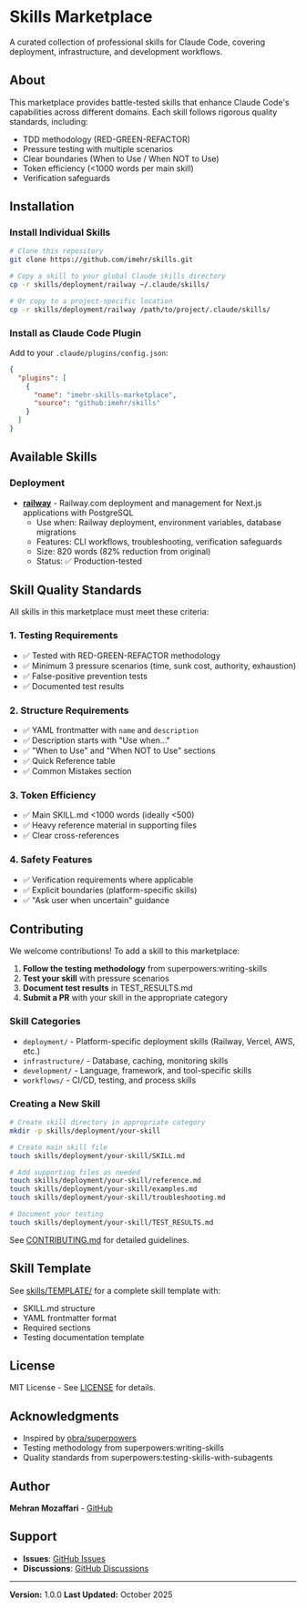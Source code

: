# Skills Marketplace

A curated collection of professional skills for Claude Code, covering deployment, infrastructure, and development workflows.

## About

This marketplace provides battle-tested skills that enhance Claude Code's capabilities across different domains. Each skill follows rigorous quality standards, including:

- TDD methodology (RED-GREEN-REFACTOR)
- Pressure testing with multiple scenarios
- Clear boundaries (When to Use / When NOT to Use)
- Token efficiency (<1000 words per main skill)
- Verification safeguards

## Installation

### Install Individual Skills

```bash
# Clone this repository
git clone https://github.com/imehr/skills.git

# Copy a skill to your global Claude skills directory
cp -r skills/deployment/railway ~/.claude/skills/

# Or copy to a project-specific location
cp -r skills/deployment/railway /path/to/project/.claude/skills/
```

### Install as Claude Code Plugin

Add to your `.claude/plugins/config.json`:

```json
{
  "plugins": [
    {
      "name": "imehr-skills-marketplace",
      "source": "github:imehr/skills"
    }
  ]
}
```

## Available Skills

### Deployment

- **[railway](skills/deployment/railway/)** - Railway.com deployment and management for Next.js applications with PostgreSQL
  - Use when: Railway deployment, environment variables, database migrations
  - Features: CLI workflows, troubleshooting, verification safeguards
  - Size: 820 words (82% reduction from original)
  - Status: ✅ Production-tested

## Skill Quality Standards

All skills in this marketplace must meet these criteria:

### 1. Testing Requirements
- ✅ Tested with RED-GREEN-REFACTOR methodology
- ✅ Minimum 3 pressure scenarios (time, sunk cost, authority, exhaustion)
- ✅ False-positive prevention tests
- ✅ Documented test results

### 2. Structure Requirements
- ✅ YAML frontmatter with `name` and `description`
- ✅ Description starts with "Use when..."
- ✅ "When to Use" and "When NOT to Use" sections
- ✅ Quick Reference table
- ✅ Common Mistakes section

### 3. Token Efficiency
- ✅ Main SKILL.md <1000 words (ideally <500)
- ✅ Heavy reference material in supporting files
- ✅ Clear cross-references

### 4. Safety Features
- ✅ Verification requirements where applicable
- ✅ Explicit boundaries (platform-specific skills)
- ✅ "Ask user when uncertain" guidance

## Contributing

We welcome contributions! To add a skill to this marketplace:

1. **Follow the testing methodology** from superpowers:writing-skills
2. **Test your skill** with pressure scenarios
3. **Document test results** in TEST_RESULTS.md
4. **Submit a PR** with your skill in the appropriate category

### Skill Categories

- `deployment/` - Platform-specific deployment skills (Railway, Vercel, AWS, etc.)
- `infrastructure/` - Database, caching, monitoring skills
- `development/` - Language, framework, and tool-specific skills
- `workflows/` - CI/CD, testing, and process skills

### Creating a New Skill

```bash
# Create skill directory in appropriate category
mkdir -p skills/deployment/your-skill

# Create main skill file
touch skills/deployment/your-skill/SKILL.md

# Add supporting files as needed
touch skills/deployment/your-skill/reference.md
touch skills/deployment/your-skill/examples.md
touch skills/deployment/your-skill/troubleshooting.md

# Document your testing
touch skills/deployment/your-skill/TEST_RESULTS.md
```

See [CONTRIBUTING.md](CONTRIBUTING.md) for detailed guidelines.

## Skill Template

See [skills/TEMPLATE/](skills/TEMPLATE/) for a complete skill template with:
- SKILL.md structure
- YAML frontmatter format
- Required sections
- Testing documentation template

## License

MIT License - See [LICENSE](LICENSE) for details.

## Acknowledgments

- Inspired by [obra/superpowers](https://github.com/obra/superpowers)
- Testing methodology from superpowers:writing-skills
- Quality standards from superpowers:testing-skills-with-subagents

## Author

**Mehran Mozaffari** - [GitHub](https://github.com/imehr)

## Support

- **Issues**: [GitHub Issues](https://github.com/imehr/skills/issues)
- **Discussions**: [GitHub Discussions](https://github.com/imehr/skills/discussions)

---

**Version:** 1.0.0
**Last Updated:** October 2025
